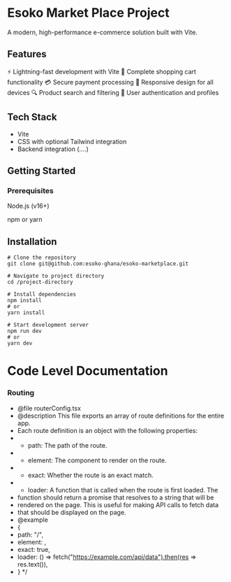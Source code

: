 # Esoko Market Place Project

A modern, high-performance e-commerce solution built with Vite.

## Features

⚡️ Lightning-fast development with Vite
🛒 Complete shopping cart functionality
💳 Secure payment processing
📱 Responsive design for all devices
🔍 Product search and filtering
👤 User authentication and profiles

## Tech Stack

- Vite
- CSS with optional Tailwind integration
- Backend integration (....)

## Getting Started

### Prerequisites

Node.js (v16+)

npm or yarn

## Installation

```
# Clone the repository
git clone git@github.com:esoko-ghana/esoko-marketplace.git

# Navigate to project directory
cd /project-directory

# Install dependencies
npm install
# or
yarn install

# Start development server
npm run dev
# or
yarn dev

```

# Code Level Documentation 

### Routing

* @file routerConfig.tsx
 * @description This file exports an array of route definitions for the entire app.
 * Each route definition is an object with the following properties:
 * - path: The path of the route.
 * - element: The component to render on the route.
 * - exact: Whether the route is an exact match.
 * - loader: A function that is called when the route is first loaded. The
 *   function should return a promise that resolves to a string that will be
 *   rendered on the page. This is useful for making API calls to fetch data
 *   that should be displayed on the page.
 * @example
 * {
 *   path: "/",
 *   element: <Home />,
 *   exact: true,
 *   loader: () => fetch("https://example.com/api/data").then(res => res.text()),
 * }
 */
